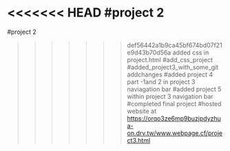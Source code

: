 <<<<<<< HEAD
#project 2
=======
#project 2
>>>>>>> def56442a1b9ca45bf674bd07f21e9d43b70d56a
added css in project.html 
#add_css_project
#added_project3_with_some_git addchanges
#added project 4 part -1and 2 in project 3 naviagation bar
#added project 5 within project 3 navigation bar
#completed final project
#hosted website at 
https://orqo3ze6mp9buzjpdyzhua-on.drv.tw/www.webpage.cf/project3.html